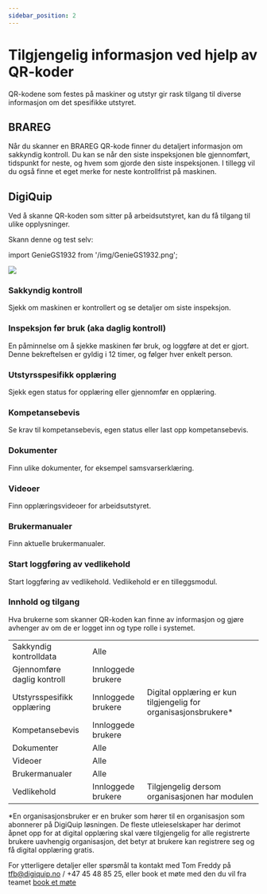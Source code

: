 ```yaml
---
sidebar_position: 2
---
```


# Tilgjengelig informasjon ved hjelp av QR-koder

QR-kodene som festes på maskiner og utstyr gir rask tilgang til diverse informasjon om det spesifikke utstyret.

## BRAREG
Når du skanner en BRAREG QR-kode finner du detaljert informasjon om sakkyndig kontroll. Du kan se når den siste inspeksjonen ble gjennomført, tidspunkt for neste, og hvem som gjorde den siste inspeksjonen. I tillegg vil du også finne et eget merke for neste kontrollfrist på maskinen.

## DigiQuip

Ved å skanne QR-koden som sitter på arbeidsutstyret, kan du få tilgang til ulike opplysninger.

Skann denne og test selv:

import GenieGS1932 from '/img/GenieGS1932.png';

<img src={GenieGS1932} style={{width:300}} />

### Sakkyndig kontroll
Sjekk om maskinen er kontrollert og se detaljer om siste inspeksjon.

### Inspeksjon før bruk (aka daglig kontroll)
En påminnelse om å sjekke maskinen før bruk, og loggføre at det er gjort. Denne bekreftelsen er gyldig i 12 timer, og følger hver enkelt person.

### Utstyrsspesifikk opplæring
Sjekk egen status for opplæring eller gjennomfør en opplæring.

### Kompetansebevis
Se krav til kompetansebevis, egen status eller last opp kompetansebevis.

### Dokumenter
Finn ulike dokumenter, for eksempel samsvarserklæring.

### Videoer
Finn opplæringsvideoer for arbeidsutstyret.

### Brukermanualer
Finn aktuelle brukermanualer.

### Start loggføring av vedlikehold
Start loggføring av vedlikehold. Vedlikehold er en tilleggsmodul.

### Innhold og tilgang

Hva brukerne som skanner QR-koden kan finne av informasjon og gjøre avhenger av om de er logget inn og type rolle i systemet.

| | | |
|--------------|--|-|
|Sakkyndig kontrolldata|Alle| |
|Gjennomføre daglig kontroll|Innloggede brukere| |
|Utstyrsspesifikk opplæring|Innloggede brukere| Digital opplæring er kun tilgjengelig for organisasjonsbrukere* |
|Kompetansebevis|Innloggede brukere| |
|Dokumenter|Alle| |
|Videoer|Alle| |
|Brukermanualer|Alle| |
|Vedlikehold|Innloggede brukere| Tilgjengelig dersom organisasjonen har modulen|

*En organisasjonsbruker er en bruker som hører til en organisasjon som abonnerer på DigiQuip løsningen. De fleste utleieselskaper har derimot åpnet opp for at digital opplæring skal være tilgjengelig for alle registrerte brukere uavhengig organisasjon, det betyr at brukere kan registrere seg og få digital opplæring gratis.

For ytterligere detaljer eller spørsmål ta kontakt med Tom Freddy på tfb@digiquip.no / +47 45 48 85 25, eller book et møte med den du vil fra teamet [book et møte](https://digiquip.no/about)